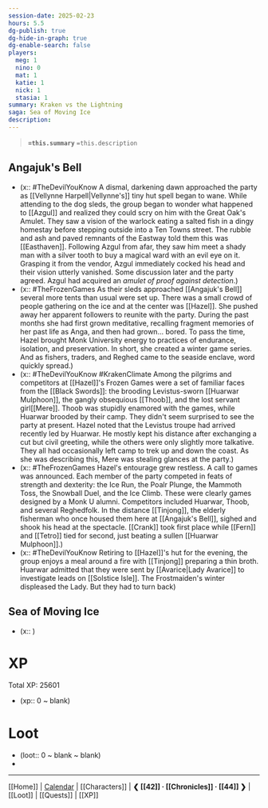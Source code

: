 ```yaml
---
session-date: 2025-02-23
hours: 5.5
dg-publish: true
dg-hide-in-graph: true
dg-enable-search: false
players:
  meg: 1
  nino: 0
  mat: 1
  katie: 1
  nick: 1
  stasia: 1
summary: Kraken vs the Lightning
saga: Sea of Moving Ice
description: 
---
```


> **`=this.summary`**
> `=this.description`

## Angajuk's Bell
- (x:: #TheDevilYouKnow A dismal, darkening dawn approached the party as [[Vellynne Harpell|Vellynne's]] tiny hut spell began to wane. While attending to the dog sleds, the group began to wonder what happened to [[Azgul]] and realized they could scry on him with the Great Oak's Amulet. They saw a vision of the warlock eating a salted fish in a dingy homestay before stepping outside into a Ten Towns street. The rubble and ash and paved remnants of the Eastway told them this was [[Easthaven]]. Following Azgul from afar, they saw him meet a shady man with a silver tooth to buy a magical ward with an evil eye on it. Grasping it from the vendor, Azgul immediately cocked his head and their vision utterly vanished. Some discussion later and the party agreed. Azgul had acquired an *amulet of proof against detection*.)
- (x:: #TheFrozenGames As their sleds approached [[Angajuk's Bell]] several more tents than usual were set up. There was a small crowd of people gathering on the ice and at the center was [[Hazel]]. She pushed away her apparent followers to reunite with the party. During the past months she had first grown meditative, recalling fragment memories of her past life as Anga, and then had grown... bored. To pass the time, Hazel brought Monk University energy to practices of endurance, isolation, and preservation. In short, she created a winter game series. And as fishers, traders, and Reghed came to the seaside enclave, word quickly spread.)
- (x:: #TheDevilYouKnow #KrakenClimate Among the pilgrims and competitors at [[Hazel]]'s Frozen Games were a set of familiar faces from the [[Black Swords]]: the brooding Levistus-sworn [[Huarwar Mulphoon]], the gangly obsequious [[Thoob]], and the lost servant girl[[Mere]]. Thoob was stupidly enamored with the games, while Huarwar brooded by their camp. They didn't seem surprised to see the party at present. Hazel noted that the Levistus troupe had arrived recently led by Huarwar. He mostly kept his distance after exchanging a cut but civil greeting, while the others were only slightly more talkative. They all had occasionally left camp to trek up and down the coast. As she was describing this, Mere was stealing glances at the party.)
- (x:: #TheFrozenGames Hazel's entourage grew restless. A call to games was announced. Each member of the party competed in feats of strength and dexterity: the Ice Run, the Poalr Plunge, the Mammoth Toss, the Snowball Duel, and the Ice Climb. These were clearly games designed by a Monk U alumni. Competitors included Huarwar, Thoob, and several Reghedfolk. In the distance [[Tinjong]], the elderly fisherman who once housed them here at [[Angajuk's Bell]], sighed and shook his head at the spectacle. [[Crank]] took first place while [[Fern]] and [[Tetro]] tied for second, just beating a sullen [[Huarwar Mulphoon]].)
- (x:: #TheDevilYouKnow Retiring to [[Hazel]]'s hut for the evening, the group enjoys a meal around a fire with [[Tinjong]] preparing a thin broth. Huarwar admitted that they were sent by [[Avarice|Lady Avarice]] to investigate leads on [[Solstice Isle]]. The Frostmaiden's winter displeased the Lady. But they had to turn back)

## Sea of Moving Ice
- (x:: )

# XP
Total XP: 25601
- (xp:: 0 ~ blank) 

# Loot
- (loot::  0  ~ blank ~ blank)
- 
---
[[Home]] | [Calendar](https://app.fantasy-calendar.com/calendars/38f9e3f5098bac1f655a4fb4241f35eb) | [[Characters]] | **❮ [[42]] · [[Chronicles]] ·  [[44]] ❯** | [[Loot]] | [[Quests]]  | [[XP]]